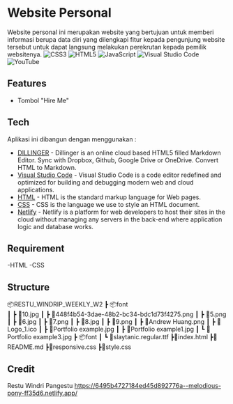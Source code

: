 # Website Personal
Website personal ini merupakan website yang bertujuan untuk memberi informasi berupa data diri yang dilengkapi fitur kepada pengunjung website tersebut untuk dapat langsung melakukan perekrutan kepada pemilik websitenya.
![CSS3](https://img.shields.io/badge/css3-%231572B6.svg?style=for-the-badge&logo=css3&logoColor=white)  ![HTML5](https://img.shields.io/badge/html5-%23E34F26.svg?style=for-the-badge&logo=html5&logoColor=white)   ![JavaScript](https://img.shields.io/badge/javascript-%23323330.svg?style=for-the-badge&logo=javascript&logoColor=%23F7DF1E)    ![Visual Studio Code](https://img.shields.io/badge/Visual%20Studio%20Code-0078d7.svg?style=for-the-badge&logo=visual-studio-code&logoColor=white)    ![YouTube](https://img.shields.io/badge/YouTube-%23FF0000.svg?style=for-the-badge&logo=YouTube&logoColor=white)

## Features

- Tombol "Hire Me"

## Tech

Aplikasi ini dibangun dengan menggunakan :

- [DILLINGER](https://dillinger.io/) - Dillinger is an online cloud based HTML5 filled Markdown Editor. Sync with Dropbox, Github, Google Drive or OneDrive. Convert HTML to Markdown.
- [Visual Studio Code](https://code.visualstudio.com/) - Visual Studio Code is a code editor redefined and optimized for building and debugging modern web and cloud applications.
- [HTML](https://html.com/) - HTML is the standard markup language for Web pages.
- [CSS](https://www.w3schools.com/css/) - CSS is the language we use to style an HTML document.
- [Netlify](https://www.netlify.com/) - Netlify is a platform for web developers to host their sites in the cloud without managing any servers in the back-end where application logic and database works.

## Requirement
-HTML
-CSS

## Structure
📦RESTU_WINDRIP_WEEKLY_W2
┣ 📦font    
┃   ┣ 📜10.jpg
┃   ┣ 📜448f4b54-3dae-48b2-bc34-bdc1d73f4275.png
┃   ┣ 📜5.png
┃   ┣ 📜6.jpg
┃   ┣ 📜7.png
┃   ┣ 📜8.jpg
┃   ┣ 📜9.png
┃   ┣ 📜Andrew Huang.png
┃   ┣ 📜Logo_1.ico
┃   ┣ 📜Portfolio example.jpg
┃   ┣ 📜Portfolio example1.jpg
┃   ┗ 📜Portfolio example3.jpg
┣ 📦font
┃   ┗ 📜slaytanic.regular.ttf
┣📜index.html
┣📜README.md
┣📜responsive.css
┣📜style.css

## Credit

Restu Windri Pangestu
https://6495b4727184ed45d892776a--melodious-pony-ff35d6.netlify.app/